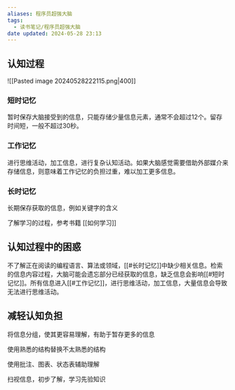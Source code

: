```yaml
---
aliases: 程序员超强大脑
tags:
  - 读书笔记/程序员超强大脑
date updated: 2024-05-28 23:13
---
```


## 认知过程

![[Pasted image 20240528222115.png|400]]

### 短时记忆

暂时保存大脑接受到的信息，只能存储少量信息元素，通常不会超过12个。留存时间短，一般不超过30秒。

### 工作记忆

进行思维活动，加工信息，进行复杂认知活动。如果大脑感觉需要借助外部媒介来存储信息，则意味着工作记忆的负担过重，难以加工更多信息。

### 长时记忆

长期保存获取的信息，例如关键字的含义

了解学习的过程，参考书籍 [[如何学习]]

## 认知过程中的困惑

不了解正在阅读的编程语言、算法或领域，[[#长时记忆]]中缺少相关信息。检索的信息内容过程，大脑可能会遗忘部分已经获取的信息，缺乏信息会影响[[#短时记忆]]。所有信息进入[[#工作记忆]]，进行思维活动，加工信息，大量信息会导致无法进行思维活动。

## 减轻认知负担

将信息分组，使其更容易理解，有助于暂存更多的信息

使用熟悉的结构替换不太熟悉的结构

使用批注、图表、状态表辅助理解

扫视信息，初步了解，学习先验知识
